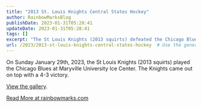 ```yaml
---
title: "2013 St. Louis Knights Central States Hockey"
author: RainbowMarksBlog
publishDate: 2023-01-31T05:28:41
updateDate: 2023-01-31T05:28:41
tags: []
excerpt: "The St Louis Knights (2013 squirts) defeated the Chicago Blues 4-3 at Maryville University Ice Center. Click to view the gallery and read more at rainbowmarks.com."
url: /2023/2013-st-louis-knights-central-states-hockey  # Use the generated URL with year
---
```

<p>On Sunday January 29th, 2023, the St Louis Knights (2013 squirts) played the Chicago Blues at Maryville University Ice Center. The Knights came out on top with a 4-3 victory.</p>  <p><a href="https://rainbowmarks.smugmug.com/2023/Hockey/2013-Knights-vs-Chicago-Blues">View the gallery</a>.</p> <a href="https://rainbowmarks.com/Events/2023/01/Knights-vs-Blues">Read More at rainbowmarks.com</a>


